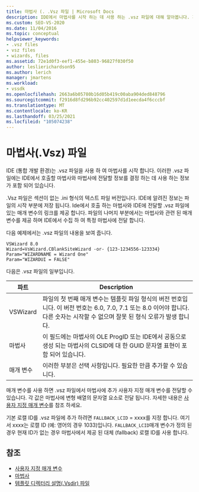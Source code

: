 ```yaml
---
title: 마법사 (. .Vsz 파일 | Microsoft Docs
description: IDE에서 마법사를 시작 하는 데 사용 하는 .vsz 파일에 대해 알아봅니다. 파일에는 호출할 마법사와 마법사에 전달할 정보 등이 포함 되어 있습니다.
ms.custom: SEO-VS-2020
ms.date: 11/04/2016
ms.topic: conceptual
helpviewer_keywords:
- .vsz files
- vsz files
- wizards, files
ms.assetid: 72e1d0f3-eef1-455e-b803-96827f030f50
author: leslierichardson95
ms.author: lerich
manager: jmartens
ms.workload:
- vssdk
ms.openlocfilehash: 2663a6b05780b16d05b419c00aba904ded848796
ms.sourcegitcommit: f2916d8fd296b92cc402597d1d1eecda4f6cccbf
ms.translationtype: MT
ms.contentlocale: ko-KR
ms.lasthandoff: 03/25/2021
ms.locfileid: "105074238"
---
```

# <a name="wizard-vsz-file"></a>마법사(.Vsz) 파일

IDE (통합 개발 환경)는 .vsz 파일을 사용 하 여 마법사를 시작 합니다. 이러한 .vsz 파일에는 IDE에서 호출할 마법사와 마법사에 전달할 정보를 결정 하는 데 사용 하는 정보가 포함 되어 있습니다.

.Vsz 파일은 섹션이 없는 .ini 형식의 텍스트 파일 버전입니다. IDE에 알려진 정보는 파일의 시작 부분에 저장 됩니다. Ide에서 호출 하는 마법사와 IDE에 전달할 .vsz 파일에 있는 매개 변수의 링크를 제공 합니다. 파일의 나머지 부분에서는 마법사와 관련 된 매개 변수를 제공 하며 IDE에서 수집 하 여 특정 마법사에 전달 합니다.

다음 예제에서는 .vsz 파일의 내용을 보여 줍니다.

```
VSWizard 8.0
Wizard=VsWizard.CBlankSiteWizard -or- {123-1234556-123334}
Param="WIZARDNAME = Wizard One"
Param="WIZARDUI = FALSE"
```

다음은 .vsz 파일의 일부입니다.

|파트|Description|
|----------|-----------------|
|VSWizard|파일의 첫 번째 매개 변수는 템플릿 파일 형식의 버전 번호입니다. 이 버전 번호는 6.0, 7.0, 7.1 또는 8.0 이어야 합니다. 다른 숫자는 시작할 수 없으며 잘못 된 형식 오류가 발생 합니다.|
|마법사|이 필드에는 마법사의 OLE ProgID 또는 IDE에서 공동으로 생성 되는 마법사의 CLSID에 대 한 GUID 문자열 표현이 포함 되어 있습니다.|
|매개 변수|이러한 부분은 선택 사항입니다. 필요한 만큼 추가할 수 있습니다.|

매개 변수를 사용 하면 .vsz 파일에서 마법사에 추가 사용자 지정 매개 변수를 전달할 수 있습니다. 각 값은 마법사에 변형 배열의 문자열 요소로 전달 됩니다. 자세한 내용은 [사용자 지정 매개 변수](../../extensibility/internals/custom-parameters.md)를 참조 하세요.

기본 로캘 ID를 .vsz 파일에 추가 하려면 `FALLBACK_LCID` = xxxx를 지정 합니다. 여기서 xxxx는 로캘 ID (예: 영어의 경우 1033)입니다. `FALLBACK_LCID`매개 변수가 정의 된 경우 현재 ID가 없는 경우 마법사에서 제공 된 대체 (fallback) 로캘 ID를 사용 합니다.

## <a name="see-also"></a>참조

- [사용자 지정 매개 변수](../../extensibility/internals/custom-parameters.md)
- [마법사](../../extensibility/internals/wizards.md)
- [템플릿 디렉터리 설명(.Vsdir) 파일](../../extensibility/internals/template-directory-description-dot-vsdir-files.md)
